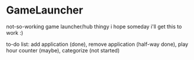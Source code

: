 # GameLauncher
not-so-working game launcher/hub thingy i hope someday i'll get this to work :)

to-do list:
add application (done),
remove application (half-way done),
play hour counter (maybe),
categorize (not started)
